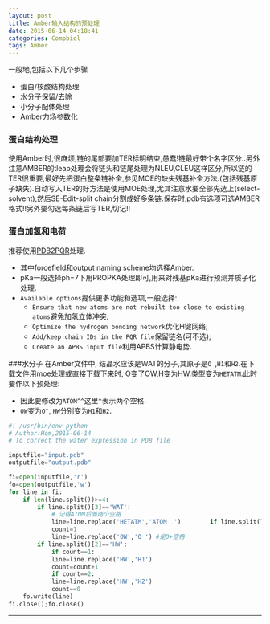 ```yaml
---
layout: post
title: Amber输入结构的预处理
date: 2015-06-14 04:18:41
categories: Compbiol
tags: Amber
---
```


一般地,包括以下几个步骤

- 蛋白/核酸结构处理
- 水分子保留/去除
- 小分子配体处理
- Amber力场参数化

### 蛋白结构处理

使用Amber时,很麻烦,链的尾部要加TER标明结束,愚蠢!链最好带个名字区分..另外注意AMBER的tleap处理会将链头和链尾处理为NLEU,CLEU这样区分,所以链的TER很重要,最好先把蛋白整条链补全,参见MOE的缺失残基补全方法.(包括残基原子缺失).自动写入TER的好方法是使用MOE处理,尤其注意水要全部先选上(select-solvent),然后SE-Edit-split chain分割成好多条链.保存时,pdb有选项可选AMBER格式!!另外要勾选每条链后写TER,切记!!

### 蛋白加氢和电荷
推荐使用[PDB2PQR](http://nbcr-222.ucsd.edu/pdb2pqr_2.0.0/)处理.  

- 其中forcefield和output naming scheme均选择Amber.
- pKa一般选择ph=7下用PROPKA处理即可,用来对残基pKa进行预测并质子化处理.
- `Available options`提供更多功能和选项,一般选择:
	- `Ensure that new atoms are not rebuilt too close to existing atoms`避免加氢立体冲突;
	- `Optimize the hydrogen bonding network`优化H键网络;
	- `Add/keep chain IDs in the PQR file`保留链名(可不选);
	- `Create an APBS input file`利用APBS计算静电势.

###水分子
在Amber文件中, 结晶水应该是WAT的分子,其原子是`O `,`H1`和`H2`.在下载文件用moe处理或直接下载下来时, O变了OW,H变为HW.类型变为`HETATM`.此时要作以下预处理: 
  
- 因此要修改为`ATOM^^`这里`^`表示两个空格.  
- `OW`变为`O^`, `HW`分别变为`H1`和`H2`.  

~~~ python
#! /usr/bin/env python
# Author:Hom,2015-06-14
# To correct the water expression in PDB file

inputfile="input.pdb"
outputfile="output.pdb"

fi=open(inputfile,'r')
fo=open(outputfile,'w')
for line in fi:
	if len(line.split())>=4:
		if line.split()[3]=='WAT':
			# 记得ATOM后面两个空格
			line=line.replace('HETATM','ATOM  ')		if line.split()[2]=='OW':
			count=1
			line=line.replace('OW','O ') #是O+空格
		if line.split()[2]=='HW':
			if count==1:
			line=line.replace('HW','H1')
			count=count+1
			if count==2:
 			line=line.replace('HW','H2')
			count==0
	fo.write(line)
fi.close();fo.close()
~~~



---

